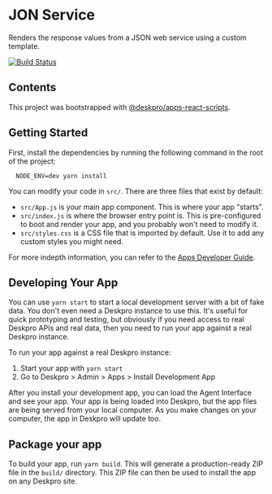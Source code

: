 # JON Service
Renders the response values from a JSON web service using a custom template.

[![Build Status](https://travis-ci.org/DeskproApps/json-service.svg?branch=master)](https://travis-ci.org/DeskproApps/json-service)

## Contents

This project was bootstrapped with [@deskpro/apps-react-scripts](https://github.com/deskpro/apps-create).

## Getting Started

First, install the dependencies by running the following command in the root of the project:

```
  NODE_ENV=dev yarn install
``` 

You can modify your code in `src/`. There are three files that exist by default:

* `src/App.js` is your main app component. This is where your app "starts".
* `src/index.js` is where the browser entry point is. This is pre-configured to boot and render your app, and you probably won't need to modify it.
* `src/styles.css` is a CSS file that is imported by default. Use it to add any custom styles you might need.

For more indepth information, you can refer to the [Apps Developer Guide](https://deskpro.gitbook.io/apps-developer-guide).

## Developing Your App

You can use `yarn start` to start a local development server with a bit of fake data. You don't even need a Deskpro instance to use this. It's useful for quick prototyping and testing, but obviously if you need access to real Deskpro APIs and real data, then you need to run your app against a real Deskpro instance.

To run your app against a real Deskpro instance:

1. Start your app with `yarn start`
2. Go to Deskpro > Admin > Apps > Install Development App

After you install your development app, you can load the Agent Interface and see your app. Your app is being loaded into Deskpro, but the app files are being served from your local computer. As you make changes on your computer, the app in Deskpro will update too.

## Package your app

To build your app, run `yarn build`. This will generate a production-ready ZIP file in the `build/` directory. This ZIP file can then be used to install the app on any Deskpro site.
